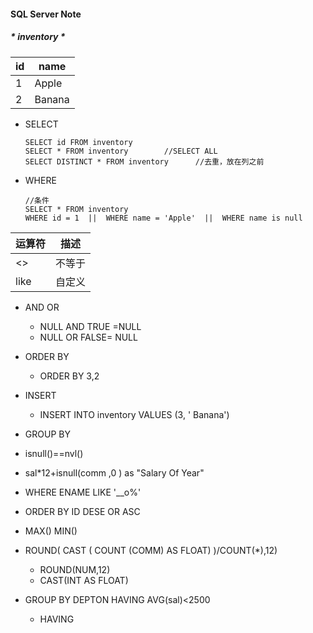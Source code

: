 #### SQL Server Note
##### * inventory *
| id  | name  |
| --- | ---   |
| 1   | Apple |
| 2   | Banana|


* SELECT
  ``` DML
  SELECT id FROM inventory
  SELECT * FROM inventory        //SELECT ALL
  SELECT DISTINCT * FROM inventory      //去重，放在列之前
  ```
* WHERE
  ``` DML
  //条件
  SELECT * FROM inventory
  WHERE id = 1  ||  WHERE name = 'Apple'  ||  WHERE name is null
  ```


| 运算符 | 描述  |
| ---   |  ---  |
|  <>   |  不等于 |
| like  | 自定义 |
* AND OR
  * NULL AND TRUE =NULL
  * NULL OR  FALSE= NULL
* ORDER BY
  * ORDER BY 3,2
* INSERT
  * INSERT INTO inventory VALUES (3, ' Banana')
* GROUP BY

* isnull()==nvl()
* sal*12+isnull(comm ,0 ) as "Salary Of Year"
* WHERE ENAME LIKE '__o%'

* ORDER BY ID DESE OR ASC
* MAX()   MIN()
* ROUND( CAST ( COUNT (COMM) AS FLOAT) )/COUNT(*),12)
  * ROUND(NUM,12)
  * CAST(INT AS FLOAT)
* GROUP BY DEPTON HAVING AVG(sal)<2500
  * HAVING
